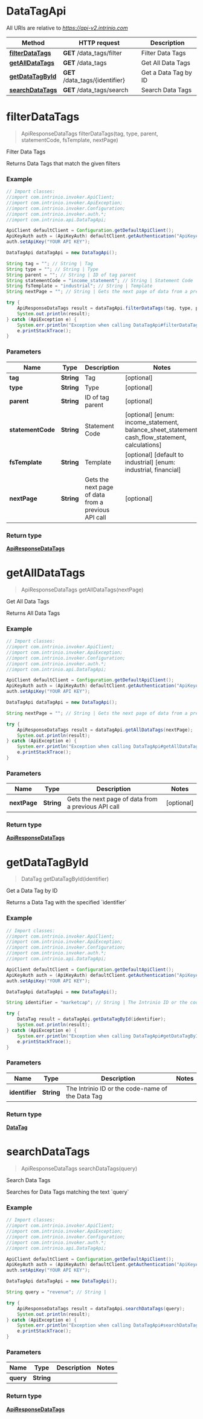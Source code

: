 # DataTagApi

All URIs are relative to *https://api-v2.intrinio.com*

Method | HTTP request | Description
------------- | ------------- | -------------
[**filterDataTags**](DataTagApi.md#filterDataTags) | **GET** /data_tags/filter | Filter Data Tags
[**getAllDataTags**](DataTagApi.md#getAllDataTags) | **GET** /data_tags | Get All Data Tags
[**getDataTagById**](DataTagApi.md#getDataTagById) | **GET** /data_tags/{identifier} | Get a Data Tag by ID
[**searchDataTags**](DataTagApi.md#searchDataTags) | **GET** /data_tags/search | Search Data Tags


<a name="filterDataTags"></a>
# **filterDataTags**
> ApiResponseDataTags filterDataTags(tag, type, parent, statementCode, fsTemplate, nextPage)

Filter Data Tags

Returns Data Tags that match the given filters

### Example
```java
// Import classes:
//import com.intrinio.invoker.ApiClient;
//import com.intrinio.invoker.ApiException;
//import com.intrinio.invoker.Configuration;
//import com.intrinio.invoker.auth.*;
//import com.intrinio.api.DataTagApi;

ApiClient defaultClient = Configuration.getDefaultApiClient();
ApiKeyAuth auth = (ApiKeyAuth) defaultClient.getAuthentication("ApiKeyAuth");
auth.setApiKey("YOUR API KEY");

DataTagApi dataTagApi = new DataTagApi();

String tag = ""; // String | Tag
String type = ""; // String | Type
String parent = ""; // String | ID of tag parent
String statementCode = "income_statement"; // String | Statement Code
String fsTemplate = "industrial"; // String | Template
String nextPage = ""; // String | Gets the next page of data from a previous API call

try {
    ApiResponseDataTags result = dataTagApi.filterDataTags(tag, type, parent, statementCode, fsTemplate, nextPage);
    System.out.println(result);
} catch (ApiException e) {
    System.err.println("Exception when calling DataTagApi#filterDataTags");
    e.printStackTrace();
}
```

### Parameters

Name | Type | Description  | Notes
------------- | ------------- | ------------- | -------------
 **tag** | **String**| Tag | [optional]
 **type** | **String**| Type | [optional]
 **parent** | **String**| ID of tag parent | [optional]
 **statementCode** | **String**| Statement Code | [optional] [enum: income_statement, balance_sheet_statement, cash_flow_statement, calculations]
 **fsTemplate** | **String**| Template | [optional] [default to industrial] [enum: industrial, financial]
 **nextPage** | **String**| Gets the next page of data from a previous API call | [optional]

### Return type

[**ApiResponseDataTags**](ApiResponseDataTags.md)

<a name="getAllDataTags"></a>
# **getAllDataTags**
> ApiResponseDataTags getAllDataTags(nextPage)

Get All Data Tags

Returns All Data Tags

### Example
```java
// Import classes:
//import com.intrinio.invoker.ApiClient;
//import com.intrinio.invoker.ApiException;
//import com.intrinio.invoker.Configuration;
//import com.intrinio.invoker.auth.*;
//import com.intrinio.api.DataTagApi;

ApiClient defaultClient = Configuration.getDefaultApiClient();
ApiKeyAuth auth = (ApiKeyAuth) defaultClient.getAuthentication("ApiKeyAuth");
auth.setApiKey("YOUR API KEY");

DataTagApi dataTagApi = new DataTagApi();

String nextPage = ""; // String | Gets the next page of data from a previous API call

try {
    ApiResponseDataTags result = dataTagApi.getAllDataTags(nextPage);
    System.out.println(result);
} catch (ApiException e) {
    System.err.println("Exception when calling DataTagApi#getAllDataTags");
    e.printStackTrace();
}
```

### Parameters

Name | Type | Description  | Notes
------------- | ------------- | ------------- | -------------
 **nextPage** | **String**| Gets the next page of data from a previous API call | [optional]

### Return type

[**ApiResponseDataTags**](ApiResponseDataTags.md)

<a name="getDataTagById"></a>
# **getDataTagById**
> DataTag getDataTagById(identifier)

Get a Data Tag by ID

Returns a Data Tag with the specified &#x60;identifier&#x60;

### Example
```java
// Import classes:
//import com.intrinio.invoker.ApiClient;
//import com.intrinio.invoker.ApiException;
//import com.intrinio.invoker.Configuration;
//import com.intrinio.invoker.auth.*;
//import com.intrinio.api.DataTagApi;

ApiClient defaultClient = Configuration.getDefaultApiClient();
ApiKeyAuth auth = (ApiKeyAuth) defaultClient.getAuthentication("ApiKeyAuth");
auth.setApiKey("YOUR API KEY");

DataTagApi dataTagApi = new DataTagApi();

String identifier = "marketcap"; // String | The Intrinio ID or the code-name of the Data Tag

try {
    DataTag result = dataTagApi.getDataTagById(identifier);
    System.out.println(result);
} catch (ApiException e) {
    System.err.println("Exception when calling DataTagApi#getDataTagById");
    e.printStackTrace();
}
```

### Parameters

Name | Type | Description  | Notes
------------- | ------------- | ------------- | -------------
 **identifier** | **String**| The Intrinio ID or the code-name of the Data Tag |

### Return type

[**DataTag**](DataTag.md)

<a name="searchDataTags"></a>
# **searchDataTags**
> ApiResponseDataTags searchDataTags(query)

Search Data Tags

Searches for Data Tags matching the text &#x60;query&#x60;

### Example
```java
// Import classes:
//import com.intrinio.invoker.ApiClient;
//import com.intrinio.invoker.ApiException;
//import com.intrinio.invoker.Configuration;
//import com.intrinio.invoker.auth.*;
//import com.intrinio.api.DataTagApi;

ApiClient defaultClient = Configuration.getDefaultApiClient();
ApiKeyAuth auth = (ApiKeyAuth) defaultClient.getAuthentication("ApiKeyAuth");
auth.setApiKey("YOUR API KEY");

DataTagApi dataTagApi = new DataTagApi();

String query = "revenue"; // String | 

try {
    ApiResponseDataTags result = dataTagApi.searchDataTags(query);
    System.out.println(result);
} catch (ApiException e) {
    System.err.println("Exception when calling DataTagApi#searchDataTags");
    e.printStackTrace();
}
```

### Parameters

Name | Type | Description  | Notes
------------- | ------------- | ------------- | -------------
 **query** | **String**|  |

### Return type

[**ApiResponseDataTags**](ApiResponseDataTags.md)

